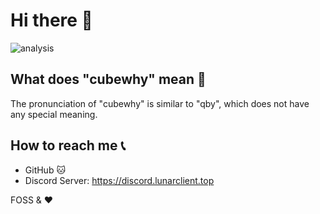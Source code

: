 # Hi there 👋

![analysis](https://github-readme-stats.vercel.app/api?username=cubewhy)

## What does "cubewhy" mean 🤔

The pronunciation of "cubewhy" is similar to "qby", which does not have any special meaning.

## How to reach me 📞

- GitHub 🐱
- Discord Server: https://discord.lunarclient.top

FOSS & ♥️
